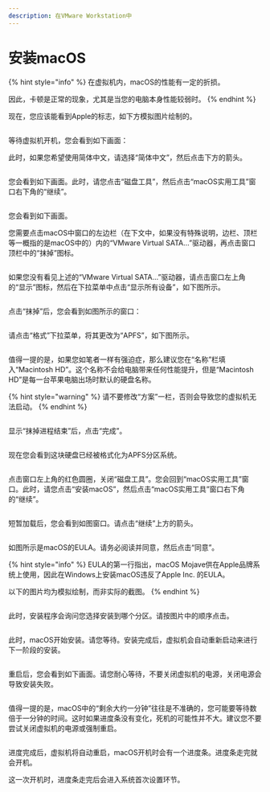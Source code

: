 ```yaml
---
description: 在VMware Workstation中
---
```


# 安装macOS

{% hint style="info" %}
在虚拟机内，macOS的性能有一定的折损。

因此，卡顿是正常的现象，尤其是当您的电脑本身性能较弱时。
{% endhint %}

现在，您应该能看到Apple的标志，如下方模拟图片绘制的。

<figure><img src="../.gitbook/assets/LOAD-MACOS.png" alt=""><figcaption></figcaption></figure>

等待虚拟机开机，您会看到如下画面：

此时，如果您希望使用简体中文，请选择“简体中文”，然后点击下方的箭头。

<figure><img src="../.gitbook/assets/choose-LANG.PNG" alt=""><figcaption></figcaption></figure>

您会看到如下画面。此时，请您点击“磁盘工具”，然后点击“macOS实用工具”窗口右下角的“继续”。

<figure><img src="../.gitbook/assets/DISKUTIL.PNG" alt=""><figcaption></figcaption></figure>

您会看到如下画面。

您需要点击macOS中窗口的左边栏（在下文中，如果没有特殊说明，边栏、顶栏等一概指的是macOS中的）内的“VMware Virtual SATA...”驱动器，再点击窗口顶栏中的“抹掉”图标。

<figure><img src="../.gitbook/assets/SELECT-VIRTUAL-DISK.PNG" alt=""><figcaption></figcaption></figure>

如果您没有看见上述的“VMware Virtual SATA...”驱动器，请点击窗口左上角的“显示”图标，然后在下拉菜单中点击“显示所有设备”，如下图所示。

<figure><img src="../.gitbook/assets/SHOW-ALL-DEV.PNG" alt=""><figcaption></figcaption></figure>

点击“抹掉”后，您会看到如图所示的窗口：

<figure><img src="../.gitbook/assets/CLEAR-DISK.PNG" alt=""><figcaption></figcaption></figure>

请点击“格式”下拉菜单，将其更改为“APFS”，如下图所示。

<figure><img src="../.gitbook/assets/SELECT-APFS.PNG" alt=""><figcaption></figcaption></figure>

值得一提的是，如果您如笔者一样有强迫症，那么建议您在“名称”栏填入“Macintosh HD”。这个名称不会给电脑带来任何性能提升，但是“Macintosh HD”是每一台苹果电脑出场时默认的硬盘名称。

{% hint style="warning" %}
请不要修改“方案”一栏，否则会导致您的虚拟机无法启动。
{% endhint %}

<figure><img src="../.gitbook/assets/RENAME-DISK.PNG" alt=""><figcaption></figcaption></figure>

显示“抹掉进程结束”后，点击“完成”。

<figure><img src="../.gitbook/assets/CLEAR-COMPLETE.PNG" alt=""><figcaption></figcaption></figure>

现在您会看到这块硬盘已经被格式化为APFS分区系统。

<figure><img src="../.gitbook/assets/CLEAR-COMPLETE-2.PNG" alt=""><figcaption></figcaption></figure>

点击窗口左上角的红色圆圈，关闭“磁盘工具”。您会回到“macOS实用工具”窗口。此时，请您点击“安装macOS”，然后点击“macOS实用工具”窗口右下角的“继续”。

<figure><img src="../.gitbook/assets/SELECT-INSTALLER.PNG" alt=""><figcaption></figcaption></figure>

短暂加载后，您会看到如图窗口。请点击“继续”上方的箭头。

<figure><img src="../.gitbook/assets/OSX-INSTALLER-0.PNG" alt=""><figcaption></figcaption></figure>

如图所示是macOS的EULA。请务必阅读并同意，然后点击“同意”。

{% hint style="info" %}
EULA的第一行指出，macOS Mojave供在Apple品牌系统上使用，因此在Windows上安装macOS违反了Apple Inc. 的EULA。

以下的图片均为模拟绘制，而非实际的截图。
{% endhint %}

<figure><img src="../.gitbook/assets/OSX-INSTALLER-1.PNG" alt=""><figcaption></figcaption></figure>

此时，安装程序会询问您选择安装到哪个分区。请按图片中的顺序点击。

<figure><img src="../.gitbook/assets/OSX-INSTALLER-3.PNG" alt=""><figcaption></figcaption></figure>

此时，macOS开始安装。请您等待。安装完成后，虚拟机会自动重新启动来进行下一阶段的安装。

<figure><img src="../.gitbook/assets/OSX-INSTALLER-4.PNG" alt=""><figcaption></figcaption></figure>

重启后，您会看到如下画面。请您耐心等待，不要关闭虚拟机的电源，关闭电源会导致安装失败。

<figure><img src="../.gitbook/assets/OOBE-INSTALL.PNG" alt=""><figcaption></figcaption></figure>

值得一提的是，macOS中的“剩余大约一分钟”往往是不准确的，您可能要等待数倍于一分钟的时间。这时如果进度条没有变化，死机的可能性并不大。建议您不要尝试关闭虚拟机的电源或强制重启。

<figure><img src="../.gitbook/assets/last-1min.PNG" alt=""><figcaption></figcaption></figure>

进度完成后，虚拟机将自动重启，macOS开机时会有一个进度条。进度条走完就会开机。

这一次开机时，进度条走完后会进入系统首次设置环节。

<figure><img src="../.gitbook/assets/reboot-TO-SYSTEM.PNG" alt=""><figcaption></figcaption></figure>
